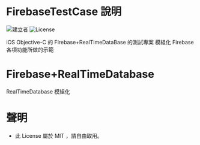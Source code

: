 # FirebaseTestCase 說明

![建立者](https://img.shields.io/badge/建立者-Coody-orange.svg)
![License](https://img.shields.io/dub/l/vibe-d.svg)

iOS Objective-C 的 Firebase+RealTimeDataBase 的測試專案
模組化 Firebase 各項功能所做的示範

# Firebase+RealTimeDatabase

RealTimeDatabase 模組化

# 聲明
- 此 License 屬於 MIT ，請自由取用。
